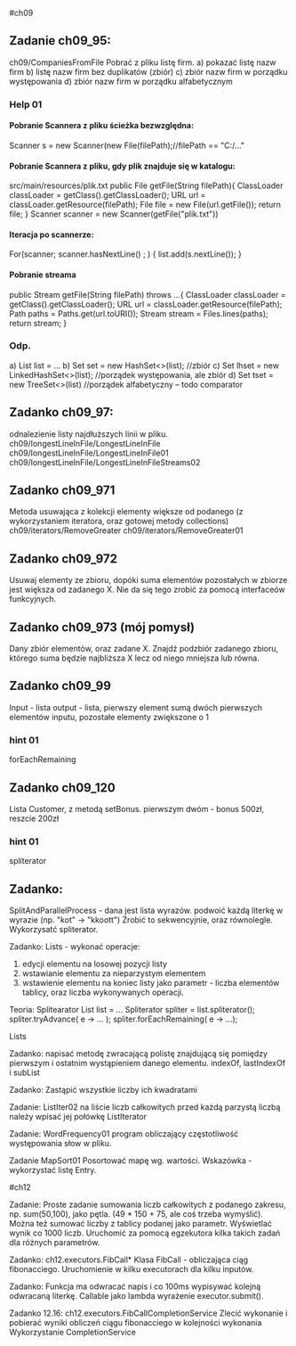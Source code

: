 #ch09

## Zadanie ch09_95:
ch09/CompaniesFromFile
Pobrać z pliku listę firm.
a) pokazać listę nazw firm
b) listę nazw firm bez duplikatów (zbiór)
c) zbiór nazw firm w porządku występowania
d) zbiór nazw firm w porządku alfabetycznym

### Help 01

#### Pobranie Scannera z pliku ścieżka bezwzględna:
Scanner s = new Scanner(new File(filePath);//filePath == "C:/..."

#### Pobranie Scannera z pliku, gdy plik znajduje się w katalogu:
src/main/resources/plik.txt
public File getFile(String filePath){
    ClassLoader classLoader = getClass().getClassLoader();
    URL url = classLoader.getResource(filePath);
    File file = new File(url.getFile());
    return file;
}
Scanner scanner = new Scanner(getFile("plik.txt"))

#### Iteracja po scannerze:

For(scanner; scanner.hasNextLine() ; ) {
	list.add(s.nextLine());
}

#### Pobranie streama
public Stream<String> getFile(String filePath) throws ...{
    ClassLoader classLoader = getClass().getClassLoader();
    URL url = classLoader.getResource(filePath);
    Path paths = Paths.get(url.toURI());
    Stream<String> stream = Files.lines(paths);
    return stream;
}

### Odp.
a) List<Company> list = …
b) Set<Company> set = new HashSet<>(list); //zbiór
c) Set<Company> lhset = new LinkedHashSet<>(list); //porządek występowania, ale zbiór
d) Set<Company> tset = new TreeSet<>(list) //porządek alfabetyczny – todo comparator

## Zadanko ch09_97:
odnalezienie listy najdłuższych linii w pliku.
ch09/longestLineInFile/LongestLineInFile
ch09/longestLineInFile/LongestLineInFile01
ch09/longestLineInFile/LongestLineInFileStreams02

## Zadanko ch09_971
Metoda usuwająca z kolekcji elementy większe od podanego (z wykorzystaniem iteratora, oraz gotowej metody collections)
ch09/iterators/RemoveGreater
ch09/iterators/RemoveGreater01


## Zadanko ch09_972
Usuwaj elementy ze zbioru, dopóki suma elementów pozostałych w zbiorze jest większa od zadanego X.
Nie da się tego zrobić za pomocą interfaceów funkcyjnych.

## Zadanko ch09_973 (mój pomysł)
Dany zbiór elementów, oraz zadane X.
Znajdź podzbiór zadanego zbioru, którego suma będzie najbliższa X lecz od niego mniejsza lub równa.

## Zadanko ch09_99
Input - lista
output - lista, pierwszy element sumą dwóch pierwszych elementów inputu, pozostałe elementy zwiększone o 1

### hint 01
forEachRemaining

## Zadanko ch09_120
Lista Customer, z metodą setBonus.
pierwszym dwóm - bonus 500zł, reszcie 200zł

### hint 01
spliterator

## Zadanko:
SplitAndParallelProcess - dana jest lista wyrazów. podwoić każdą literkę w wyrazie (np. "kot" -> "kkoott")
Zrobić to sekwencyjnie, oraz równolegle. Wykorzysatć spliterator.

Zadanko:
Lists - wykonać operacje:
 1. edycji elementu na losowej pozycji listy
 2. wstawianie elementu za nieparzystym elementem
 3. wstawienie elementu na koniec listy
jako parametr - liczba elementów tablicy, oraz liczba wykonywanych operacji.

Teoria:
Splitearator
List<Customer> list = ...
Spliterator<Customer> spliter = list.spliterator();
spliter.tryAdvance( e -> ... );
spliter.forEachRemaining( e -> ...);


Lists

Zadanko:
napisać metodę zwracającą polistę znajdującą się pomiędzy pierwszym i ostatnim wystąpieniem danego elementu.
indexOf, lastIndexOf i subList

Zadanko:
Zastąpić wszystkie liczby ich kwadratami

Zadanie:
ListIter02
na liście liczb całkowitych przed każdą parzystą liczbą należy wpisać jej połówkę
ListIterator


Zadanie:
WordFrequency01
program obliczający częstotliwość występowania słow w pliku.

Zadanie
MapSort01
Posortować mapę wg. wartości. Wskazówka - wykorzystać listę Entry.


#ch12

Zadanie:
Proste zadanie sumowania liczb całkowitych z podanego zakresu, np. sum(50,100), jako pętla.
(49 * 150 + 75, ale coś trzeba wymyślić). Można też sumować liczby z tablicy podanej jako parametr.
Wyświetlać wynik co 1000 liczb.
Uruchomić za pomocą egzekutora kilka takich zadań dla różnych parametrów.

Zadanko:
ch12.executors.FibCall*
Klasa FibCall - obliczająca ciąg fibonacciego.
Uruchomienie w kilku executorach dla kilku inputów.

Zadanko:
Funkcja ma odwracać napis i co 100ms wypisywać kolejną odwracaną literkę.
Callable jako lambda wyrażenie executor.submit().

Zadanko 12.16:
ch12.executors.FibCallCompletionService
Zlecić wykonanie i pobierać wyniki obliczeń ciągu fibonacciego w kolejności wykonania
Wykorzystanie CompletionService